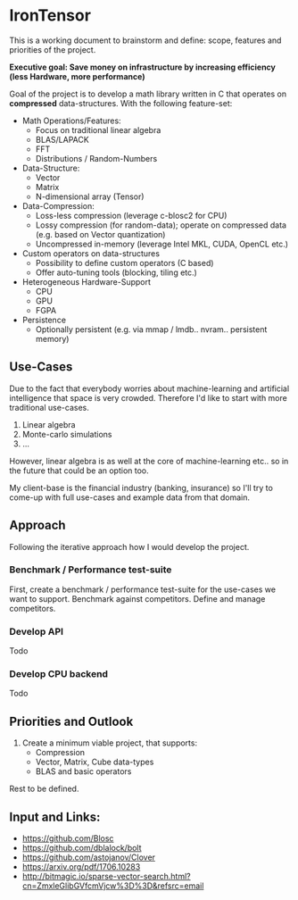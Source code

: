 # IronTensor

This is a working document to brainstorm and define: scope, features and priorities of the project.

**Executive goal: Save money on infrastructure by increasing efficiency (less Hardware, more performance)** 

Goal of the project is to develop a math library written in C that operates on **compressed** data-structures. With the following feature-set:

* Math Operations/Features:
	* Focus on traditional linear algebra 
	* BLAS/LAPACK
	* FFT
	* Distributions / Random-Numbers
* Data-Structure: 
	* Vector
	* Matrix
	* N-dimensional array (Tensor)
* Data-Compression:
	* Loss-less compression (leverage c-blosc2 for CPU)
	* Lossy compression (for random-data); operate on compressed data (e.g. based on Vector quantization)
	* Uncompressed in-memory (leverage Intel MKL, CUDA, OpenCL etc.)
* Custom operators on data-structures
	* Possibility to define custom operators (C based)
	* Offer auto-tuning tools (blocking, tiling etc.)
* Heterogeneous Hardware-Support
	* CPU
	* GPU
	* FGPA 
* Persistence
	* Optionally persistent (e.g. via mmap / lmdb.. nvram.. persistent memory)

## Use-Cases

Due to the fact that everybody worries about machine-learning and artificial intelligence that space is 
very crowded. Therefore I'd like to start with more traditional use-cases.

1. Linear algebra
2. Monte-carlo simulations
3. ...

However, linear algebra is as well at the core of machine-learning etc.. 
so in the future that could be an option too.

My client-base is the financial industry (banking, insurance) so I'll try to come-up with full use-cases and example data from that domain.

## Approach

Following the iterative approach how I would develop the project.

### Benchmark / Performance test-suite

First, create a benchmark / performance test-suite for the use-cases we want to support.
Benchmark against competitors. Define and manage competitors.

### Develop API

Todo

### Develop CPU backend

Todo

## Priorities and Outlook

1. Create a minimum viable project, that supports: 
	- Compression
	- Vector, Matrix, Cube data-types
	- BLAS and basic operators


Rest to be defined.

## Input and Links:

* https://github.com/Blosc
* https://github.com/dblalock/bolt
* https://github.com/astojanov/Clover
* https://arxiv.org/pdf/1706.10283
* http://bitmagic.io/sparse-vector-search.html?cn=ZmxleGlibGVfcmVjcw%3D%3D&refsrc=email
